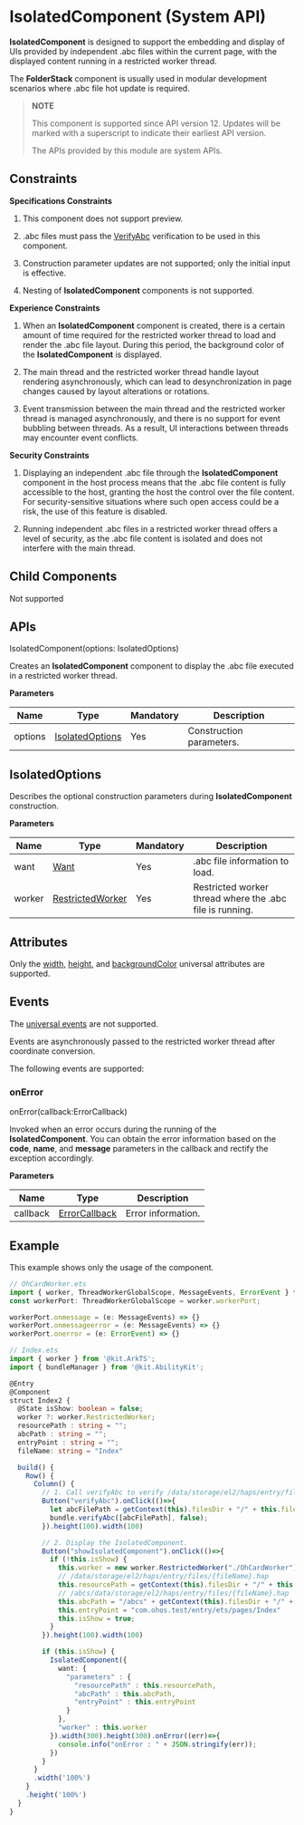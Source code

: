 # IsolatedComponent (System API)

**IsolatedComponent** is designed to support the embedding and display of UIs provided by independent .abc files within the current page, with the displayed content running in a restricted worker thread.

The **FolderStack** component is usually used in modular development scenarios where .abc file hot update is required.

> **NOTE**
>
> This component is supported since API version 12. Updates will be marked with a superscript to indicate their earliest API version.
>
> The APIs provided by this module are system APIs.

## Constraints

**Specifications Constraints**

1. This component does not support preview.

2. .abc files must pass the [VerifyAbc](../../apis-ability-kit/js-apis-bundleManager.md#bundlemanagerverifyabc11) verification to be used in this component.

3. Construction parameter updates are not supported; only the initial input is effective.

4. Nesting of **IsolatedComponent** components is not supported.

**Experience Constraints**

1. When an **IsolatedComponent** component is created, there is a certain amount of time required for the restricted worker thread to load and render the .abc file layout. During this period, the background color of the **IsolatedComponent** is displayed.

2. The main thread and the restricted worker thread handle layout rendering asynchronously, which can lead to desynchronization in page changes caused by layout alterations or rotations.

3. Event transmission between the main thread and the restricted worker thread is managed asynchronously, and there is no support for event bubbling between threads. As a result, UI interactions between threads may encounter event conflicts.

**Security Constraints**

1. Displaying an independent .abc file through the **IsolatedComponent** component in the host process means that the .abc file content is fully accessible to the host, granting the host the control over the file content. For security-sensitive situations where such open access could be a risk, the use of this feature is disabled.

2. Running independent .abc files in a restricted worker thread offers a level of security, as the .abc file content is isolated and does not interfere with the main thread.

## Child Components

Not supported

## APIs

IsolatedComponent(options: IsolatedOptions)

Creates an **IsolatedComponent** component to display the .abc file executed in a restricted worker thread.

**Parameters**

| Name               | Type                                                  | Mandatory| Description          |
| --------------------- | ---------------------------------------------------------- | ---- | ------------------ |
| options | [IsolatedOptions](#isolatedoptions)                | Yes  | Construction parameters.|

## IsolatedOptions
Describes the optional construction parameters during **IsolatedComponent** construction.

**Parameters**

| Name              | Type                                | Mandatory| Description                                                                                                     |
| ----                 | ---------------------------------------- | ---- | ---------------                                                                                               |
| want | [Want](../../apis-ability-kit/js-apis-app-ability-want.md)                                  | Yes  | .abc file information to load.|
| worker | [RestrictedWorker](../../apis-arkts/js-apis-worker.md#restrictedworker11)       | Yes  | Restricted worker thread where the .abc file is running.|

## Attributes
Only the [width](ts-universal-attributes-size.md#width), [height](ts-universal-attributes-size.md#height), and [backgroundColor](ts-universal-attributes-background.md#backgroundcolor) universal attributes are supported.

## Events

The [universal events](ts-universal-events-click.md) are not supported.

Events are asynchronously passed to the restricted worker thread after coordinate conversion.

The following events are supported:

### onError

onError(callback:ErrorCallback)

Invoked when an error occurs during the running of the **IsolatedComponent**. You can obtain the error information based on the **code**, **name**, and **message** parameters in the callback and rectify the exception accordingly.

**Parameters**

| Name                      | Type  | Description                                                        |
| ---------------------------- | ------ | ------------------------------------------------------------ |
| callback                        | [ErrorCallback](../../apis-basic-services-kit/js-apis-base.md#errorcallback) | Error information.   |

## Example

This example shows only the usage of the component.

```ts
// OhCardWorker.ets
import { worker, ThreadWorkerGlobalScope, MessageEvents, ErrorEvent } from '@kit.ArkTS';
const workerPort: ThreadWorkerGlobalScope = worker.workerPort;

workerPort.onmessage = (e: MessageEvents) => {}
workerPort.onmessageerror = (e: MessageEvents) => {}
workerPort.onerror = (e: ErrorEvent) => {}
```

```ts
// Index.ets
import { worker } from '@kit.ArkTS';
import { bundleManager } from '@kit.AbilityKit';

@Entry
@Component
struct Index2 {
  @State isShow: boolean = false;
  worker ?: worker.RestrictedWorker;
  resourcePath : string = "";
  abcPath : string = "";
  entryPoint : string = "";
  fileName: string = "Index"

  build() {
    Row() {
      Column() {
        // 1. Call verifyAbc to verify /data/storage/el2/haps/entry/files/Index.abc in the application sandbox.
        Button("verifyAbc").onClick(()=>{
          let abcFilePath = getContext(this).filesDir + "/" + this.fileName + ".abc";
          bundle.verifyAbc([abcFilePath], false);
        }).height(100).width(100)

        // 2. Display the IsolatedComponent.
        Button("showIsolatedComponent").onClick(()=>{
          if (!this.isShow) {
            this.worker = new worker.RestrictedWorker("./OhCardWorker");
            // /data/storage/el2/haps/entry/files/{fileName}.hap
            this.resourcePath = getContext(this).filesDir + "/" + this.fileName + '.hap';
            // /abcs/data/storage/el2/haps/entry/files/{fileName}.hap
            this.abcPath = "/abcs" + getContext(this).filesDir + "/" + this.fileName;
            this.entryPoint = "com.ohos.test/entry/ets/pages/Index"
            this.isShow = true;
          }
        }).height(100).width(100)

        if (this.isShow) {
          IsolatedComponent({
            want: {
              "parameters" : {
                "resourcePath" : this.resourcePath,
                "abcPath" : this.abcPath,
                "entryPoint" : this.entryPoint
              }
            },
            "worker" : this.worker
          }).width(300).height(300).onError((err)=>{
            console.info("onError : " + JSON.stringify(err));
          })
        }
      }
      .width('100%')
    }
    .height('100%')
  }
}

```
